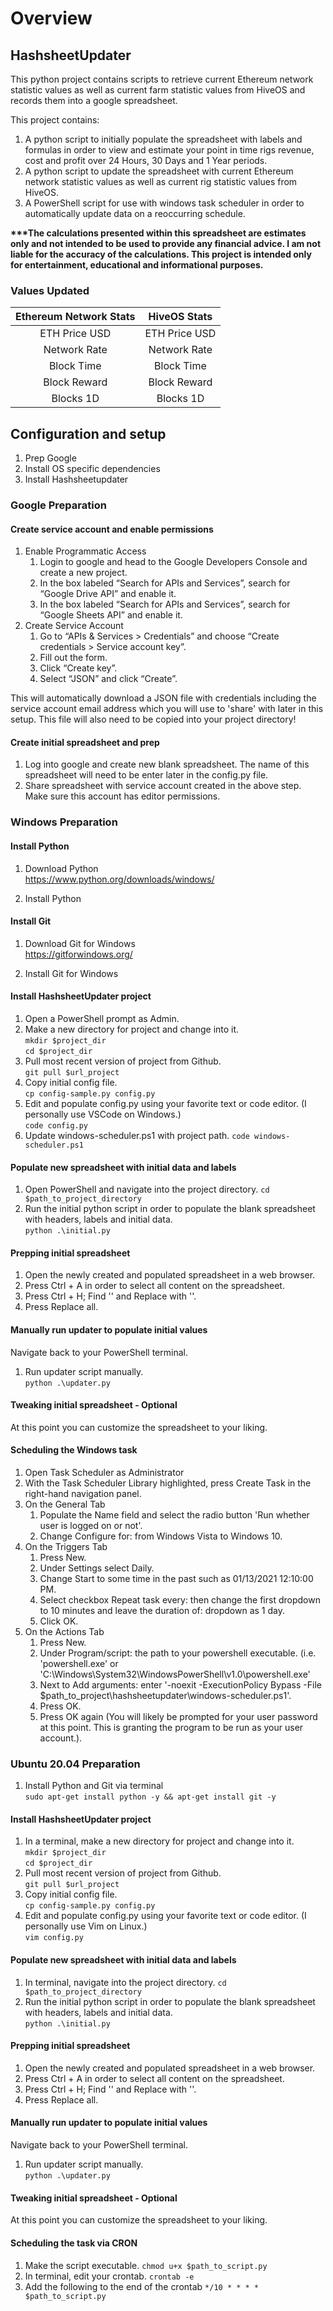 # Overview
## HashsheetUpdater
This python project contains scripts to retrieve current Ethereum network statistic values as well as current farm statistic values from HiveOS and records them into a google spreadsheet.

This project contains:  
   1. A python script to initially populate the spreadsheet with labels and formulas in order to view and estimate your point in time rigs revenue, cost and profit over 24 Hours, 30 Days and 1 Year periods.
   1. A python script to update the spreadsheet with current Ethereum network statistic values as well as current rig statistic values from HiveOS.
   1. A PowerShell script for use with windows task scheduler in order to automatically update data on a reoccurring schedule.

**\*\*\*The calculations presented within this spreadsheet are estimates only and not intended to be used to provide any financial advice. I am not liable for the accuracy of the calculations. This project is intended only for entertainment, educational and informational purposes.**  

### Values Updated  
|Ethereum Network Stats|HiveOS Stats|
| :------------------: | :--------: |
|ETH Price USD|ETH Price USD|
Network Rate|Network Rate|
Block Time|Block Time|
Block Reward|Block Reward|
Blocks 1D|Blocks 1D|

## Configuration and setup
   1. Prep Google
   1. Install OS specific dependencies
   1. Install Hashsheetupdater    

### Google Preparation
#### Create service account and enable permissions  
   1. Enable Programmatic Access
      1. Login to google and head to the Google Developers Console and create a new project.
      1. In the box labeled “Search for APIs and Services”, search for “Google Drive API” and enable it.
      1. In the box labeled “Search for APIs and Services”, search for “Google Sheets API” and enable it.
   1. Create Service Account
      1. Go to “APIs & Services > Credentials” and choose “Create credentials > Service account key”.
      1. Fill out the form.
      1. Click “Create key”.
      1. Select “JSON” and click “Create”.

This will automatically download a JSON file with credentials including the service account email address which you will use to 'share' with later in this setup. This file will also need to be copied into your project directory!

#### Create initial spreadsheet and prep  
   1. Log into google and create new blank spreadsheet. The name of this spreadsheet will need to be enter later in the config.py file.
   1. Share spreadsheet with service account created in the above step. Make sure this account has editor permissions.

### Windows Preparation
#### Install Python
   1. Download Python  
   https://www.python.org/downloads/windows/

   1. Install Python

#### Install Git
   1. Download Git for Windows  
   https://gitforwindows.org/

   1. Install Git for Windows

#### Install HashsheetUpdater project
   1. Open a PowerShell prompt as Admin.  
   1. Make a new directory for project and change into it.  
   `mkdir $project_dir`  
   `cd $project_dir`  
   1. Pull most recent version of project from Github.  
   `git pull $url_project`  
   1. Copy initial config file.  
   `cp config-sample.py config.py`  
   1. Edit and populate config.py using your favorite text or code editor. (I personally use VSCode on Windows.)  
   `code config.py`  
   1. Update windows-scheduler.ps1 with project path.
   `code windows-scheduler.ps1`
   
#### Populate new spreadsheet with initial data and labels  
   1. Open PowerShell and navigate into the project directory.
   `cd $path_to_project_directory`
   1. Run the initial python script in order to populate the blank spreadsheet with headers, labels and initial data.  
   `python .\initial.py`  

#### Prepping initial spreadsheet
   1. Open the newly created and populated spreadsheet in a web browser.  
   1. Press Ctrl + A in order to select all content on the spreadsheet.  
   1. Press Ctrl + H; Find '\' and Replace with ''.
   1. Press Replace all.

#### Manually run updater to populate initial values
Navigate back to your PowerShell terminal.  
   1. Run updater script manually.  
   `python .\updater.py `

#### Tweaking initial spreadsheet - Optional  
At this point you can customize the spreadsheet to your liking.

#### Scheduling the Windows task  
   1. Open Task Scheduler as Administrator  
   1. With the Task Scheduler Library highlighted, press Create Task in the right-hand navigation panel.  
   1. On the General Tab  
      1. Populate the Name field and select the radio button 'Run whether user is logged on or not'.  
      1. Change Configure for: from Windows Vista to Windows 10.  
   1. On the Triggers Tab  
      1. Press New.  
      1. Under Settings select Daily.   
      1. Change Start to some time in the past such as 01/13/2021 12:10:00 PM. 
      1. Select checkbox Repeat task every: then change the first dropdown to 10 minutes and leave the duration of: dropdown as 1 day.  
      1. Click OK.   
   1. On the Actions Tab  
      1. Press New.  
      1. Under Program/script: the path to your powershell executable. (i.e. 'powershell.exe' or 'C:\Windows\System32\WindowsPowerShell\v1.0\powershell.exe'  
      1. Next to Add arguments: enter '-noexit -ExecutionPolicy Bypass -File $path_to_project\hashsheetupdater\windows-scheduler.ps1'.  
      1. Press OK.  
      1. Press OK again (You will likely be prompted for your user password at this point. This is granting the program to be run as your user account.).  

### Ubuntu 20.04 Preparation  
   1.  Install Python and Git via terminal  
   `sudo apt-get install python -y && apt-get install git -y`

#### Install HashsheetUpdater project
   1. In a terminal, make a new directory for project and change into it.  
   `mkdir $project_dir`  
   `cd $project_dir`  
   1. Pull most recent version of project from Github.  
   `git pull $url_project`  
   1. Copy initial config file.  
   `cp config-sample.py config.py`  
   1. Edit and populate config.py using your favorite text or code editor. (I personally use Vim on Linux.)  
   `vim config.py`  
   
   
#### Populate new spreadsheet with initial data and labels  
   1. In terminal, navigate into the project directory.
   `cd $path_to_project_directory`
   1. Run the initial python script in order to populate the blank spreadsheet with headers, labels and initial data.  
   `python .\initial.py`  

#### Prepping initial spreadsheet
   1. Open the newly created and populated spreadsheet in a web browser.  
   1. Press Ctrl + A in order to select all content on the spreadsheet.  
   1. Press Ctrl + H; Find '\' and Replace with ''.
   1. Press Replace all.

#### Manually run updater to populate initial values
Navigate back to your PowerShell terminal.  
   1. Run updater script manually.  
   `python .\updater.py `

#### Tweaking initial spreadsheet - Optional  
At this point you can customize the spreadsheet to your liking.

#### Scheduling the task via CRON  
   1. Make the script executable.
   `chmod u+x $path_to_script.py`
   1. In terminal, edit your crontab.
   `crontab -e`
   1.  Add the following to the end of the crontab
   `*/10 * * * * $path_to_script.py`